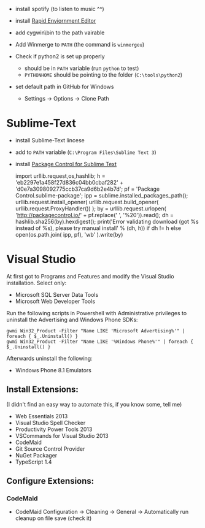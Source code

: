 - install spotify (to listen to music ^^)
- install [Rapid Enviornment Editor](http://www.rapidee.com/en/download)
- add cygwin\bin to the path vairable
- Add Winmerge to `PATH` (the command is `winmergeu`)
- Check if python2 is set up properly
  - should be in `PATH` variable (run `python` to test)
  - `PYTHONHOME` should be pointing to the folder (`C:\tools\python2`)

- set default path in GitHub for Windows
  - Settings -> Options -> Clone Path

# Sublime-Text

- install Sublime-Text lincese
- add to `PATH` variable (`C:\Program Files\Sublime Text 3`)
- install [Package Control for Sublime Text](https://packagecontrol.io/installation)

	import urllib.request,os,hashlib; h = 'eb2297e1a458f27d836c04bb0cbaf282' + 'd0e7a3098092775ccb37ca9d6b2e4b7d'; pf = 'Package Control.sublime-package'; ipp = sublime.installed_packages_path(); urllib.request.install_opener( urllib.request.build_opener( urllib.request.ProxyHandler()) ); by = urllib.request.urlopen( 'http://packagecontrol.io/' + pf.replace(' ', '%20')).read(); dh = hashlib.sha256(by).hexdigest(); print('Error validating download (got %s instead of %s), please try manual install' % (dh, h)) if dh != h else open(os.path.join( ipp, pf), 'wb' ).write(by)

# Visual Studio

At first got to Programs and Features and modify the Visual Studio installation. Select only:

- Microsoft SQL Server Data Tools
- Microsoft Web Developer Tools

Run the following scripts in Powershell with Administrative privileges to uninstall the Advertising and Windows Phone SDKs:

    gwmi Win32_Product -Filter "Name LIKE 'Microsoft Advertising%'" | foreach { $_.Uninstall() }
    gwmi Win32_Product -Filter "Name LIKE '%Windows Phone%'" | foreach { $_.Uninstall() }

Afterwards uninstall the following:

- Windows Phone 8.1 Emulators

## Install Extensions:

(I didn't find an easy way to automate this, if you know some, tell me)

- Web Essentials 2013
- Visual Studio Spell Checker
- Productivity Power Tools 2013
- VSCommands for Visual Studio 2013
- CodeMaid
- Git Source Control Provider
- NuGet Packager
- TypeScript 1.4

## Configure Extensions:

### CodeMaid

- CodeMaid Configuration -> Cleaning -> General -> Automatically run cleanup on file save (check it)
